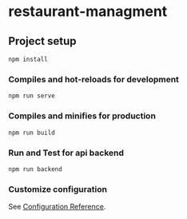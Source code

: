 # restaurant-managment

## Project setup

```
npm install
```

### Compiles and hot-reloads for development

```
npm run serve
```

### Compiles and minifies for production

```
npm run build
```

### Run and Test for api backend

```
npm run backend
```

### Customize configuration

See [Configuration Reference](https://cli.vuejs.org/config/).
